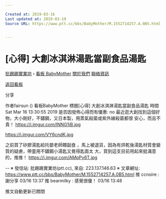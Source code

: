 ```yaml
---

Created at: 2019-03-16
Last updated at: 2019-03-19
Source URL: https://www.ptt.cc/bbs/BabyMother/M.1552714257.A.0B5.html


---
```


# [心得] 大創冰淇淋湯匙當副食品湯匙


[批踢踢實業坊](https://www.ptt.cc/bbs/) › [看板 BabyMother](https://www.ptt.cc/bbs/BabyMother/index.html) [關於我們](https://www.ptt.cc/about.html) [聯絡資訊](https://www.ptt.cc/contact.html)

[返回看板](https://www.ptt.cc/bbs/BabyMother/index.html)

分享

作者fairsun ()
看板BabyMother
標題\[心得\] 大創冰淇淋湯匙當副食品湯匙
時間Sat Mar 16 13:30:55 2019
是否因發佈心得而有優惠: no 最近逛大創找到這個好物，大小剛好，不鏽鋼，又日本製，用蒸氣殺菌或紫外線殺菌都很 安心，而且不貴！ <https://i.imgur.com/INNG1iB.jpg>

<https://i.imgur.com/VY6cndK.jpg>

之前買了矽膠湯匙給托嬰老師餵副食 ，馬上被退貨，因為有烘乾後湯匙材質會變質的疑慮，帶童用不鏽鋼小湯匙又覺得匙面太 大，買到這支目前用起來挺滿意的，推推！ <https://i.imgur.com/AMpPy6T.jpg>

\-- ※ 發信站: 批踢踢實業坊(ptt.cc), 來自: 223.137.146.63 ※ 文章網址: <https://www.ptt.cc/bbs/BabyMother/M.1552714257.A.0B5.html>
推 ccnoire : 謝分享 03/16 13:37
推 bearmilky : 感覺很優！ 03/16 13:48

推文自動更新已關閉

